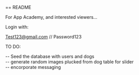 == README

For App Academy, and interested viewers...

Login with:

Test123@gmail.com //
Password123

TO DO:


-- Seed the database with users and dogs <br>
-- generate random images plucked from dog table for slider <br >
-- encorporate messaging



